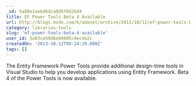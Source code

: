```yaml
---
_id: 5a88e1aebd6dca0d5f0d2bd4
title: EF Power Tools Beta 4 Available
url: http://blogs.msdn.com/b/adonet/archive/2013/10/12/ef-power-tools-beta-4-available.aspx
category: libraries-tools
slug: 'ef-power-tools-beta-4-available'
user_id: 5a83ce59d6eb0005c4ecda2c
createdOn: '2013-10-12T09:24:29.000Z'
tags: []
---
```


The Entity Framework Power Tools provide additional design-time tools in Visual Studio to help you develop applications using Entity Framework. Beta 4 of the Power Tools is now available.
